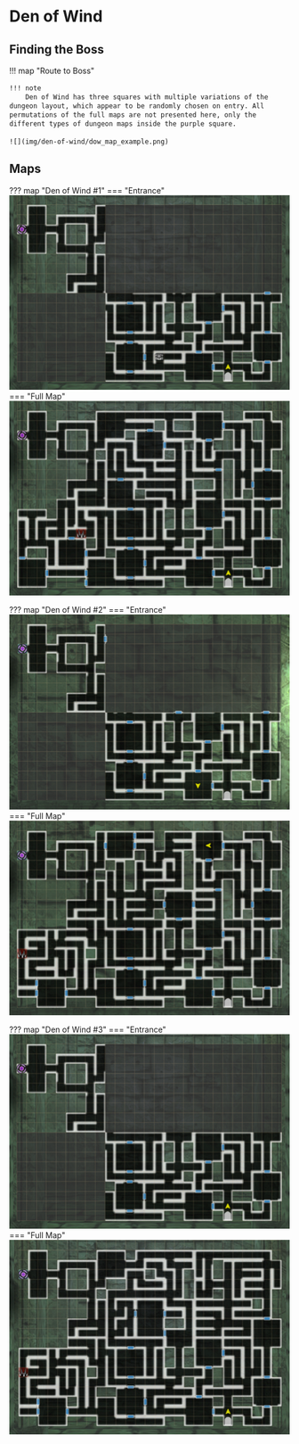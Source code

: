 # Den of Wind

## Finding the Boss

!!! map "Route to Boss"

    !!! note
        Den of Wind has three squares with multiple variations of the dungeon layout, which appear to be randomly chosen on entry. All permutations of the full maps are not presented here, only the different types of dungeon maps inside the purple square.

    ![](img/den-of-wind/dow_map_example.png)


## Maps

??? map "Den of Wind #1"
    === "Entrance"
        ![](img/den-of-wind/dow_map1a.png)
    === "Full Map"
        ![](img/den-of-wind/dow_map1b.png)

??? map "Den of Wind #2"
    === "Entrance"
        ![](img/den-of-wind/dow_map2a.png)
    === "Full Map"
        ![](img/den-of-wind/dow_map2b.png)

??? map "Den of Wind #3"
    === "Entrance"
        ![](img/den-of-wind/dow_map3a.png)
    === "Full Map"
        ![](img/den-of-wind/dow_map3b.png)
